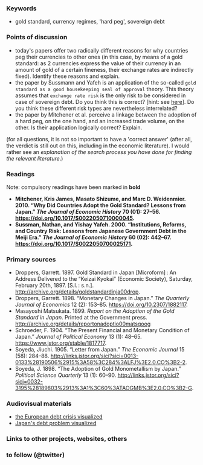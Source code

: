 ### Keywords

* gold standard, currency regimes, 'hard peg', sovereign debt

### Points of discussion

* today's papers offer two radically different reasons for why countries peg their currencies to other ones (in this case, by means of a gold standard: as 2 currencies express the value of their currency in an amount of gold of a certain fineness, their exchange rates are indirectly fixed). Identify these reasons and explain.
* the paper by Sussmann and Yafeh is an application of the so-called `gold standard as a good housekeeping seal of approval` theory. This theory assumes that `exchange rate risk` is the only risk to be considered in case of sovereign debt. Do you think this is correct? [hint: see [here](https://www.investopedia.com/terms/s/sovereignrisk.asp)]. Do you think these different risk types are nevertheless interrelated?
* the paper by Mitchener et al. perceive a linkage between the adoption of a hard peg, on the one hand, and an increased trade volume, on the other. Is their application logically correct? Explain.

(for all questions, it is not so important to have a 'correct answer' (after all, the verdict is still out on this, including in the economic literature). I would rather see an *explanation of the search process you have done for finding the relevant literature*.)

### Readings
Note: compulsory readings have been marked in **bold**

* **Mitchener, Kris James, Masato Shizume, and Marc D. Weidenmier. 2010. “Why Did Countries Adopt the Gold Standard? Lessons from Japan.” *The Journal of Economic History* 70 (01): 27–56. https://doi.org/10.1017/S0022050710000045.**
* **Sussman, Nathan, and Yishay Yafeh. 2000. “Institutions, Reforms, and Country Risk: Lessons from Japanese Government Debt in the Meiji Era.” *The Journal of Economic History* 60 (02): 442–67. https://doi.org/10.1017/S0022050700025171.**


### Primary sources

* Droppers, Garrett. 1897. Gold Standard in Japan [Microform] : An Address Delivered to the “Keizai Kyokai” (Economic Society), Saturday, February 20th, 1897. [S.l. : s.n.]. http://archive.org/details/goldstandardinja00drop.
* Droppers, Garrett. 1898. “Monetary Changes in Japan.” *The Quarterly Journal of Economics* 12 (2): 153–85. https://doi.org/10.2307/1882117.
* Masayoshi Matsukata. 1899. *Report on the Adoption of the Gold Standard in Japan*. Printed at the Government press. http://archive.org/details/reportonadoptio00matsgoog
* Schroeder, F. 1904. “The Present Financial and Monetary Condition of Japan.” *Journal of Political Economy* 13 (1): 48–65. https://www.jstor.org/stable/1817717.
* Soyeda, Jiuchi. 1905. “Letter from Japan.” *The Economic Journal* 15 (58): 284–88. http://links.jstor.org/sici?sici=0013-0133%28190506%2915%3A58%3C284%3ALFJ%3E2.0.CO%3B2-2.
* Soyeda, J. 1898. “The Adoption of Gold Monometallism by Japan.” *Political Science Quarterly* 13 (1): 60–90. http://links.jstor.org/sici?sici=0032-3195%28189803%2913%3A1%3C60%3ATAOGMB%3E2.0.CO%3B2-G.

### Audiovisual materials

* [the European debt crisis visualized](https://www.youtube.com/watch?v=j4_tyEl84IQ)
* [Japan's debt problem visualized](https://www.youtube.com/watch?v=Njp8bKpi-vg)

### Links to other projects, websites, others


### to follow (@twitter)



